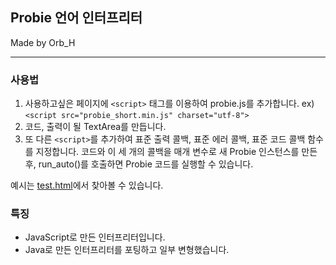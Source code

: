 ## Probie 언어 인터프리터

Made by Orb_H

---

### 사용법

1. 사용하고싶은 페이지에 `<script>` 태그를 이용하여 probie.js를 추가합니다. ex) `<script src="probie_short.min.js" charset="utf-8">`
2. 코드, 출력이 될 TextArea를 만듭니다.
3. 또 다른 `<script>`를 추가하여 표준 출력 콜백, 표준 에러 콜백, 표준 코드 콜백 함수를 지정합니다. 코드와 이 세 개의 콜백을 매개 변수로 새 Probie 인스턴스를 만든 후, run_auto()를 호출하면 Probie 코드를 실행할 수 있습니다.

예시는 [test.html](./test.html)에서 찾아볼 수 있습니다.

### 특징

- JavaScript로 만든 인터프리터입니다.
- Java로 만든 인터프리터를 포팅하고 일부 변형했습니다.
